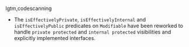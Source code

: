 lgtm,codescanning
* The `isEffectivelyPrivate`, `isEffectivelyInternal` and `isEffectivelyPublic` predicates on `Modifiable` have been reworked to handle `private protected` and `internal protected` visibilities and explicitly implemented interfaces.
